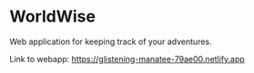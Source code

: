 # WorldWise

Web application for keeping track of your adventures.

Link to webapp: https://glistening-manatee-79ae00.netlify.app
